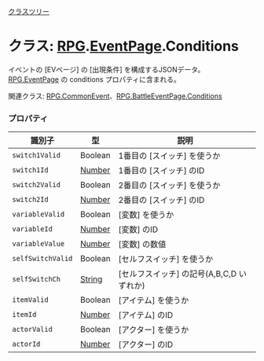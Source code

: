 [クラスツリー](index.md)

# クラス: [RPG](RPG.md).[EventPage](RPG.EventPage.md).Conditions
イベントの [EVページ] の [出現条件] を構成するJSONデータ。<br/>
[RPG.EventPage](RPG.EventPage.md) の conditions プロパティに含まれる。

関連クラス: [RPG.CommonEvent](RPG.CommonEvent.md)、[RPG.BattleEventPage.Conditions](RPG.BattleEventPage.Conditions.md)


### プロパティ

| 識別子 | 型 | 説明 |
| --- | --- | --- |
| `switch1Valid` | Boolean | 1番目の [スイッチ] を使うか |
| `switch1Id` | [Number](Number.md) | 1番目の [スイッチ] のID |
| `switch2Valid` | Boolean | 2番目の [スイッチ] を使うか |
| `switch2Id` | [Number](Number.md) | 2番目の [スイッチ] のID |
| `variableValid` | Boolean | [変数] を使うか |
| `variableId` | [Number](Number.md) | [変数] のID |
| `variableValue` | [Number](Number.md) | [変数] の数値 |
| `selfSwitchValid` | Boolean | [セルフスイッチ] を使うか |
| `selfSwitchCh` | [String](String.md) | [セルフスイッチ] の記号(A,B,C,D いずれか)  |
| `itemValid` | Boolean | [アイテム] を使うか |
| `itemId` | [Number](Number.md) | [アイテム] のID |
| `actorValid` | Boolean | [アクター] を使うか |
| `actorId` | [Number](Number.md) | [アクター] のID |


